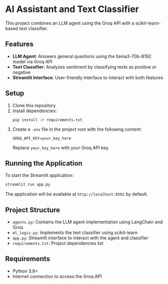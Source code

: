 # AI Assistant and Text Classifier

This project combines an LLM agent using the Groq API with a scikit-learn-based text classifier.

## Features

- **LLM Agent**: Answers general questions using the llama3-70b-8192 model via Groq API
- **Text Classifier**: Analyzes sentiment by classifying texts as positive or negative
- **Streamlit Interface**: User-friendly interface to interact with both features

## Setup

1. Clone this repository
2. Install dependencies:
   ```
   pip install -r requirements.txt
   ```
3. Create a `.env` file in the project root with the following content:
   ```
   GROQ_API_KEY=your_key_here
   ```
   Replace `your_key_here` with your Groq API key.

## Running the Application

To start the Streamlit application:

```bash
streamlit run app.py
```

The application will be available at `http://localhost:8501` by default.

## Project Structure

- `agents.py`: Contains the LLM agent implementation using LangChain and Groq
- `ml_logic.py`: Implements the text classifier using scikit-learn
- `app.py`: Streamlit interface to interact with the agent and classifier
- `requirements.txt`: Project dependencies list

## Requirements

- Python 3.8+
- Internet connection to access the Groq API 